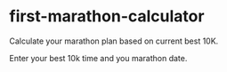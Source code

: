 # first-marathon-calculator
Calculate your marathon plan based on current best 10K.

Enter your best 10k time and you marathon date.
